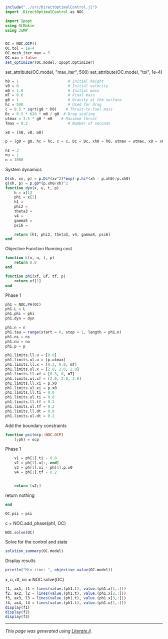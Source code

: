 ````julia
include("../src/DirectOptimalControl.jl")
import .DirectOptimalControl as NOC

import Ipopt
using GLMakie
using JuMP


OC = NOC.OCP()
OC.tol = 1e-4
OC.mesh_iter_max = 5
OC.min = false
set_optimizer(OC.model, Ipopt.Optimizer)
````

set_attribute(OC.model, "max_iter", 500)
set_attribute(OC.model, "tol", 1e-4)

````julia
h0 = 1                      # Initial height
v0 = 0                      # Initial velocity
m0 = 1.0                    # Initial mass
mT = 0.6                    # Final mass
g0 = 1                      # Gravity at the surface
hc = 500                    # Used for drag
c = 0.5 * sqrt(g0 * h0)    # Thrust-to-fuel mass
Dc = 0.5 * 620 * m0 / g0  # Drag scaling
utmax = 3.5 * g0 * m0    # Maximum thrust
Tmax = 0.2                  # Number of seconds

x0 = [h0, v0, m0]

p = (g0 = g0, hc = hc, c = c, Dc = Dc, xh0 = h0, utmax = utmax, x0 = x0)

ns = 3
nu = 1
n = 1000
````

System dynamics

````julia
D(xh, xv, p) = p.Dc*(xv^2)*exp(-p.hc*(xh - p.xh0)/p.xh0)
g(xh, p) = p.g0*(p.xh0/xh)^2
function dyn(x, u, t, p)
    h = x[1]
    phi = x[2]
    h1 =
    phi2 =
    theta3 =
    v4 =
    gamma5 =
    psi6 =

    return [h1, phi2, theta3, v4, gamma4, psi6]
end
````

Objective Function
Running cost

````julia
function L(x, u, t, p)
    return 0.0
end

function phi(xf, uf, tf, p)
    return xf[1]
end
````

Phase 1

````julia
ph1 = NOC.PH(OC)
ph1.L = L
ph1.phi = phi
ph1.dyn = dyn

ph1.n = n
ph1.tau = range(start = 0, stop = 1, length = ph1.n)
ph1.ns = ns
ph1.nu = nu
ph1.p = p

ph1.limits.ll.u = [0.0]
ph1.limits.ul.u = [p.utmax]
ph1.limits.ll.x = [0.3, 0.0, mT]
ph1.limits.ul.x = [2.0, 2.0, 2.0]
ph1.limits.ll.xf = [0.3, 0, mT]
ph1.limits.ul.xf = [2.0, 2.0, 2.0]
ph1.limits.ll.xi = p.x0
ph1.limits.ul.xi = p.x0
ph1.limits.ll.ti = 0.0
ph1.limits.ul.ti = 0.0
ph1.limits.ll.tf = 0.2
ph1.limits.ul.tf = 0.2
ph1.limits.ll.dt = 0.0
ph1.limits.ul.dt = 0.2
````

Add the boundary constraints

````julia
function psi(ocp::NOC.OCP)
    (;ph) = ocp
````

Phase 1

````julia
    v1 = ph[1].ti - 0.0
    v2 = ph[1].u[:, end]
    v3 = ph[1].xi - ph[1].p.x0
    v4 = ph[1].tf - 0.2


    return [v2;]
````

return nothing

````julia
end

OC.psi = psi
````

c = NOC.add_phase(ph1, OC)

````julia
NOC.solve(OC)
````

Solve for the control and state

````julia
solution_summary(OC.model)
````

Display results

````julia
println("Min time: ", objective_value(OC.model))
````

x, u, dt, oc = NOC.solve(OC)

````julia
f1, ax1, l1 = lines(value.(ph1.t), value.(ph1.x[1,:]))
f2, ax2, l2 = lines(value.(ph1.t), value.(ph1.x[2,:]))
f3, ax3, l3 = lines(value.(ph1.t), value.(ph1.x[3,:]))
f4, ax4, l4 = lines(value.(ph1.t), value.(ph1.u[1,:]))
display(f1)
display(f2)
display(f3)
````

---

*This page was generated using [Literate.jl](https://github.com/fredrikekre/Literate.jl).*

